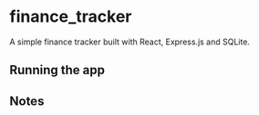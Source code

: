 # finance_tracker

A simple finance tracker built with React, Express.js and SQLite.

## Running the app

## Notes